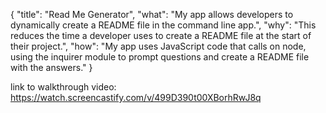 {
	"title": "Read Me Generator",
	"what": "My app allows developers to dynamically create a README file in the command line app.",
	"why": "This reduces the time a developer uses to create a README file at the start of their project.",
	"how": "My app uses JavaScript code that calls on node, using the inquirer module to prompt questions and create a README file with the answers."
}

link to walkthrough video: https://watch.screencastify.com/v/499D390t00XBorhRwJ8q
